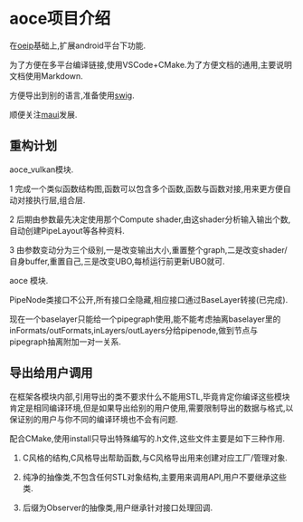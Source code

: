 # aoce项目介绍

在[oeip](https://github.com/xxxzhou/oeip)基础上,扩展android平台下功能.

为了方便在多平台编译链接,使用VSCode+CMake.为了方便文档的通用,主要说明文档使用Markdown.

方便导出到别的语言,准备使用[swig](https://www.cnblogs.com/xuruilong100/tag/SWIG%203%20%E4%B8%AD%E6%96%87%E6%89%8B%E5%86%8C/).

顺便关注[maui](https://github.com/dotnet/maui/blob/main/README.md)发展.

## 重构计划

aoce_vulkan模块.

1 完成一个类似函数结构图,函数可以包含多个函数,函数与函数对接,用来更方便自动对接执行层,组合层.

2 后期由参数最先决定使用那个Compute shader,由这shader分析输入输出个数,自动创建PipeLayout等各种资料.

3 由参数变动分为三个级别,一是改变输出大小,重置整个graph,二是改变shader/自身buffer,重置自己,三是改变UBO,每桢运行前更新UBO就可.

aoce 模块.

PipeNode类接口不公开,所有接口全隐藏,相应接口通过BaseLayer转接(已完成).

现在一个baselayer只能给一个pipegraph使用,能不能考虑抽离baselayer里的inFormats/outFormats,inLayers/outLayers分给pipenode,做到节点与pipegraph抽离附加一对一关系.

## 导出给用户调用

在框架各模块内部,引用导出的类不要求什么不能用STL,毕竟肯定你编译这些模块肯定是相同编译环境,但是如果导出给别的用户使用,需要限制导出的数据与格式,以保证别的用户与你不同的编译环境也不会有问题.

配合CMake,使用install只导出特殊编写的.h文件,这些文件主要是如下三种作用.

1. C风格的结构,C风格导出帮助函数,与C风格导出用来创建对应工厂/管理对象.

2. 纯净的抽像类,不包含任何STL对象结构,主要用来调用API,用户不要继承这些类.

3. 后缀为Observer的抽像类,用户继承针对接口处理回调.
